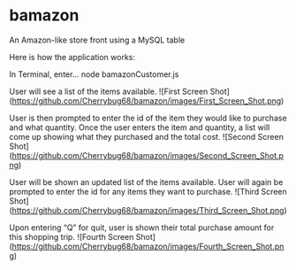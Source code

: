 # bamazon
An Amazon-like store front using a MySQL table

Here is how the application works:

In Terminal, enter...
node bamazonCustomer.js

User will see a list of the items available.
![First Screen Shot]
(https://github.com/Cherrybug68/bamazon/images/First_Screen_Shot.png)

User is then prompted to enter the id of the item they would like to purchase and what quantity.
Once the user enters the item and quantity, a list will come up showing what they purchased and the total cost.
![Second Screen Shot]
(https://github.com/Cherrybug68/bamazon/images/Second_Screen_Shot.png)

User will be shown an updated list of the items available.
User will again be prompted to enter the id for any items they want to purchase.
![Third Screen Shot]
(https://github.com/Cherrybug68/bamazon/images/Third_Screen_Shot.png)

Upon entering “Q” for quit, user is shown their total purchase amount for this shopping trip.
![Fourth Screen Shot]
(https://github.com/Cherrybug68/bamazon/images/Fourth_Screen_Shot.png)

